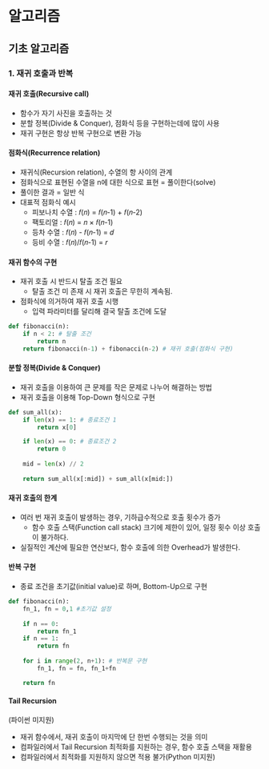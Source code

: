 # 알고리즘

## 기초 알고리즘
### 1. 재귀 호출과 반복
#### 재귀 호출(Recursive call)
- 함수가 자기 사진을 호출하는 것
- 분할 정복(Divide & Conquer), 점화식 등을 구현하는데에 많이 사용
- 재귀 구현은 항상 반복 구현으로 변환 가능

#### 점화식(Recurrence relation)
- 재귀식(Recursion relation), 수열의 항 사이의 관계
- 점화식으로 표현된 수열을 n에 대한 식으로 표현 = 풀이한다(solve)
- 풀이한 결과 = 일반 식
- 대표적 점화식 예시
    - 피보나치 수열 : 𝑓(𝑛) = 𝑓(𝑛-1) + 𝑓(𝑛-2)
    - 팩토리얼 : 𝑓(𝑛) = 𝑛 × 𝑓(𝑛-1)
    - 등차 수열 : 𝑓(𝑛) - 𝑓(𝑛-1) = 𝑑
    - 등비 수열 : 𝑓(𝑛)/𝑓(𝑛-1) = 𝑟

#### 재귀 함수의 구현
- 재귀 호출 시 반드시 탈출 조건 필요
    - 탈출 조건 미 존재 시 재귀 호출은 무한히 계속됨.
- 점화식에 의거하여 재귀 호출 시행
    - 입력 파라미터를 달리해 결국 탈출 조건에 도달
```python
def fibonacci(n):
    if n < 2: # 탈출 조건
        return n
    return fibonacci(n-1) + fibonacci(n-2) # 재귀 호출(점화식 구현)
```

#### 분할 정복(Divide & Conquer)
- 재귀 호출을 이용하여 큰 문제를 작은 문제로 나누어 해결하는 방법
- 재귀 호출을 이용해 Top-Down 형식으로 구현
```python
def sum_all(x):
    if len(x) == 1: # 종료조건 1
        return x[0]

    if len(x) == 0: # 종료조건 2
        return 0
    
    mid = len(x) // 2
    
    return sum_all(x[:mid]) + sum_all(x[mid:])
```

#### 재귀 호출의 한계
- 여러 번 재귀 호출이 발생하는 경우, 기하급수적으로 호출 횟수가 증가
    - 함수 호출 스택(Function call stack) 크기에 제한이 있어, 일정 횟수 이상 호출이 불가하다.
- 실질적인 계산에 필요한 연산보다, 함수 호출에 의한 Overhead가 발생한다.

#### 반복 구현
- 종료 조건을 초기값(initial value)로 하며, Bottom-Up으로 구현
```python
def fibonacci(n):
    fn_1, fn = 0,1 #초기값 설정
    
    if n == 0:
        return fn_1
    if n == 1:
        return fn
    
    for i in range(2, n+1): # 반복문 구현
        fn_1, fn = fn, fn_1+fn

    return fn
```

#### Tail Recursion
(파이썬 미지원)

- 재귀 함수에서, 재귀 호출이 마지막에 단 한번 수행되는 것을 의미
- 컴파일러에서 Tail Recursion 최적화를 지원하는 경우, 함수 호출 스택을 재활용
- 컴파일러에서 최적화를 지원하지 않으면 적용 불가(Python 미지원)